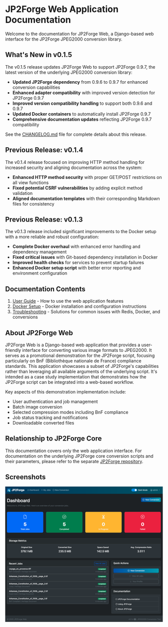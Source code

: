 # JP2Forge Web Application Documentation

Welcome to the documentation for JP2Forge Web, a Django-based web interface for the JP2Forge JPEG2000 conversion library.

## What's New in v0.1.5

The v0.1.5 release updates JP2Forge Web to support JP2Forge 0.9.7, the latest version of the underlying JPEG2000 conversion library:

- **Updated JP2Forge dependency** from 0.9.6 to 0.9.7 for enhanced conversion capabilities
- **Enhanced adapter compatibility** with improved version detection for JP2Forge 0.9.7
- **Improved version compatibility handling** to support both 0.9.6 and 0.9.7
- **Updated Docker containers** to automatically install JP2Forge 0.9.7
- **Comprehensive documentation updates** reflecting JP2Forge 0.9.7 compatibility

See the [CHANGELOG.md](../CHANGELOG.md) file for complete details about this release.

## Previous Release: v0.1.4

The v0.1.4 release focused on improving HTTP method handling for increased security and aligning documentation across the system:

- **Enhanced HTTP method security** with proper GET/POST restrictions on all view functions
- **Fixed potential CSRF vulnerabilities** by adding explicit method validation
- **Aligned documentation templates** with their corresponding Markdown files for consistency

## Previous Release: v0.1.3

The v0.1.3 release included significant improvements to the Docker setup with a more reliable and robust configuration:

- **Complete Docker overhaul** with enhanced error handling and dependency management
- **Fixed critical issues** with Git-based dependency installation in Docker
- **Improved health checks** for services to prevent startup failures
- **Enhanced Docker setup script** with better error reporting and environment configuration

## Documentation Contents

1. [User Guide](user_guide.md) - How to use the web application features
2. [Docker Setup](docker_setup.md) - Docker installation and configuration instructions
3. [Troubleshooting](troubleshooting.md) - Solutions for common issues with Redis, Docker, and conversions

## About JP2Forge Web

JP2Forge Web is a Django-based web application that provides a user-friendly interface for converting various image formats to JPEG2000. It serves as a promotional demonstration for the JP2Forge script, focusing particularly on BnF (Bibliothèque nationale de France) compliance standards. This application showcases a subset of JP2Forge's capabilities rather than leveraging all available arguments of the underlying script. It's intended as a case study implementation that demonstrates how the JP2Forge script can be integrated into a web-based workflow.

Key aspects of this demonstration implementation include:
- User authentication and job management
- Batch image conversion
- Selected compression modes including BnF compliance
- Job status tracking and notifications
- Downloadable converted files

## Relationship to JP2Forge Core

This documentation covers only the web application interface. For documentation on the underlying JP2Forge core conversion scripts and their parameters, please refer to the separate [JP2Forge repository](https://github.com/xy-liao/jp2forge).

## Screenshots

![JP2Forge Web Dashboard](../static/images/docs/jp2forge_web_dashboard.png)